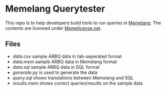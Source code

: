 # Memelang Querytester

This repo is to help developers build tools to run queries in [Memelang](https://memelang.net/). The contents are licensed under [Memelicense.net](https://memelicense.net/).

## Files
* *data.csv* sample ARBQ data in tab-seperated format
* *data.mem* sample ARBQ data in Memelang format
* *data.sql* sample ARBQ data in SQL format
* *generate.py* is used to generate the data
* *query.sql* shows translations between Memelang and SQL
* *results.mem* shows correct queries/results on the sample data

